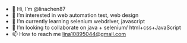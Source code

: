- 👋 Hi, I’m @linachen87
- 👀 I’m interested in web automation test, web design
- 🌱 I’m currently learning selenium webdriver, javascript
- 💞️ I’m looking to collaborate on java + selenium/ html+css+JavaScript
- 📫 How to reach me lina10895044@gmail.com

<!---
linachen87/linachen87 is a ✨ special ✨ repository because its `README.md` (this file) appears on your GitHub profile.
You can click the Preview link to take a look at your changes.
--->
